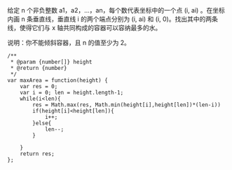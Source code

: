 给定 n 个非负整数 a1，a2，...，an，每个数代表坐标中的一个点 (i, ai) 。在坐标内画 n 条垂直线，垂直线 i 的两个端点分别为 (i, ai) 和 (i, 0)。找出其中的两条线，使得它们与 x 轴共同构成的容器可以容纳最多的水。

说明：你不能倾斜容器，且 n 的值至少为 2。

```
/**
 * @param {number[]} height
 * @return {number}
 */
var maxArea = function(height) {
    var res = 0;
    var i = 0; len = height.length-1;
    while(i<len){
        res = Math.max(res, Math.min(height[i],height[len])*(len-i))
        if(height[i]<height[len]){
            i++;
        }else{
            len--;
        }
        
    }
    return res;
};
```